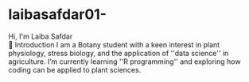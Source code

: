 # laibasafdar01-
Hi, I'm Laiba Safdar   
🌱 Introduction I am a Botany student with a keen interest in plant physiology, stress biology, and the application of ''data science'' in agriculture. I’m currently learning ''R programming'' and exploring how coding can be applied to plant sciences.

